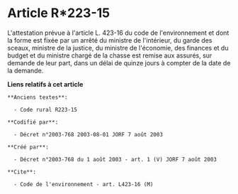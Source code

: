 # Article R*223-15

L'attestation prévue à l'article L. 423-16 du code de l'environnement et dont la forme est fixée par un arrêté du ministre de
l'intérieur, du garde des sceaux, ministre de la justice, du ministre de l'économie, des finances et du budget et du ministre
chargé de la chasse est remise aux assurés, sur demande de leur part, dans un délai de quinze jours à compter de la date de
la demande.

**Liens relatifs à cet article**

	**Anciens textes**:

	  - Code rural R223-15

	**Codifié par**:

	  - Décret n°2003-768 2003-08-01 JORF 7 août 2003

	**Créé par**:

	  - Décret n°2003-768 du 1 août 2003 - art. 1 (V) JORF 7 août 2003

	**Cite**:

	  - Code de l'environnement - art. L423-16 (M)
